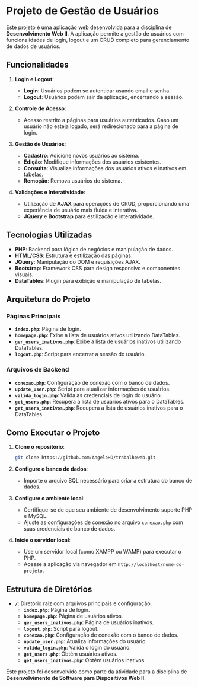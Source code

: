 # Projeto de Gestão de Usuários

Este projeto é uma aplicação web desenvolvida para a disciplina de **Desenvolvimento Web II**. A aplicação permite a gestão de usuários com funcionalidades de login, logout e um CRUD completo para gerenciamento de dados de usuários.

## Funcionalidades

1. **Login e Logout**:
   - **Login**: Usuários podem se autenticar usando email e senha.
   - **Logout**: Usuários podem sair da aplicação, encerrando a sessão.

2. **Controle de Acesso**:
   - Acesso restrito a páginas para usuários autenticados. Caso um usuário não esteja logado, será redirecionado para a página de login.

3. **Gestão de Usuários**:
   - **Cadastro**: Adicione novos usuários ao sistema.
   - **Edição**: Modifique informações dos usuários existentes.
   - **Consulta**: Visualize informações dos usuários ativos e inativos em tabelas.
   - **Remoção**: Remova usuários do sistema.

4. **Validações e Interatividade**:
   - Utilização de **AJAX** para operações de CRUD, proporcionando uma experiência de usuário mais fluida e interativa.
   - **JQuery** e **Bootstrap** para estilização e interatividade.

## Tecnologias Utilizadas

- **PHP**: Backend para lógica de negócios e manipulação de dados.
- **HTML/CSS**: Estrutura e estilização das páginas.
- **JQuery**: Manipulação do DOM e requisições AJAX.
- **Bootstrap**: Framework CSS para design responsivo e componentes visuais.
- **DataTables**: Plugin para exibição e manipulação de tabelas.

## Arquitetura do Projeto

### Páginas Principais

- **`index.php`**: Página de login.
- **`homepage.php`**: Exibe a lista de usuários ativos utilizando DataTables.
- **`ger_users_inativos.php`**: Exibe a lista de usuários inativos utilizando DataTables.
- **`logout.php`**: Script para encerrar a sessão do usuário.

### Arquivos de Backend

- **`conexao.php`**: Configuração de conexão com o banco de dados.
- **`update_user.php`**: Script para atualizar informações de usuários.
- **`valida_login.php`**: Valida as credenciais de login do usuário.
- **`get_users.php`**: Recupera a lista de usuários ativos para o DataTables.
- **`get_users_inativos.php`**: Recupera a lista de usuários inativos para o DataTables.

## Como Executar o Projeto

1. **Clone o repositório**:

    ```bash
    git clone https://github.com/AngeloHO/trabalhoweb.git
    ```

2. **Configure o banco de dados**:
   - Importe o arquivo SQL necessário para criar a estrutura do banco de dados.

3. **Configure o ambiente local**:
   - Certifique-se de que seu ambiente de desenvolvimento suporte PHP e MySQL.
   - Ajuste as configurações de conexão no arquivo `conexao.php` com suas credenciais de banco de dados.

4. **Inicie o servidor local**:
   - Use um servidor local (como XAMPP ou WAMP) para executar o PHP.
   - Acesse a aplicação via navegador em `http://localhost/nome-do-projeto`.

## Estrutura de Diretórios

- **`/`**: Diretório raiz com arquivos principais e configuração.
  - **`index.php`**: Página de login.
  - **`homepage.php`**: Página de usuários ativos.
  - **`ger_users_inativos.php`**: Página de usuários inativos.
  - **`logout.php`**: Script para logout.
  - **`conexao.php`**: Configuração de conexão com o banco de dados.
  - **`update_user.php`**: Atualiza informações do usuário.
  - **`valida_login.php`**: Valida o login do usuário.
  - **`get_users.php`**: Obtém usuários ativos.
  - **`get_users_inativos.php`**: Obtém usuários inativos.

Este projeto foi desenvolvido como parte da atividade para a disciplina de **Desenvolvimento de Software para Dispositivos Web II**.

